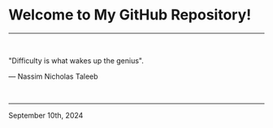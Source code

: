 # Welcome to My GitHub Repository!

---

<br>

"Difficulty is what wakes up the genius"\.

― Nassim Nicholas Taleeb
 
</br>

---
September 10th, 2024
